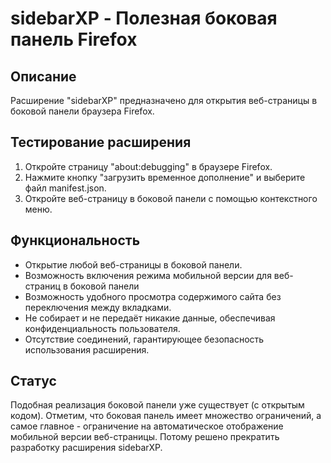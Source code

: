 # sidebarXP - Полезная боковая панель Firefox 

## Описание
Расширение "sidebarXP" предназначено для открытия веб-страницы в боковой панели браузера Firefox.

## Тестирование расширения
1. Откройте страницу "about:debugging" в браузере Firefox.
2. Нажмите кнопку "загрузить временное дополнение" и выберите файл manifest.json.
3. Откройте веб-страницу в боковой панели с помощью контекстного меню.

## Функциональность
- Открытие любой веб-страницы в боковой панели.
- Возможность включения режима мобильной версии для веб-страниц в боковой панели
- Возможность удобного просмотра содержимого сайта без переключения между вкладками.
- Не собирает и не передаёт никакие данные, обеспечивая конфиденциальность пользователя.
- Отсутствие соединений, гарантирующее безопасность использования расширения.

## Статус
Подобная реализация боковой панели уже существует (с открытым кодом). 
Отметим, что боковая панель имеет множество ограничений, а самое главное - ограничение на автоматическое отображение мобильной версии веб-страницы. 
Потому решено прекратить разработку расширения sidebarXP.